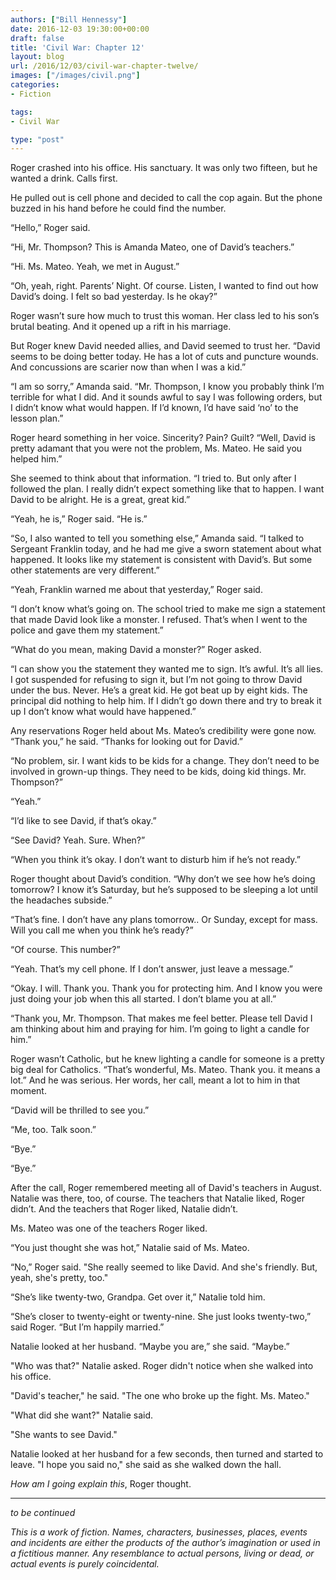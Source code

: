 ```yaml
---
authors: ["Bill Hennessy"]
date: 2016-12-03 19:30:00+00:00
draft: false
title: 'Civil War: Chapter 12'
layout: blog
url: /2016/12/03/civil-war-chapter-twelve/
images: ["/images/civil.png"]
categories:
- Fiction

tags:
- Civil War

type: "post"
---
```


Roger crashed into his office. His sanctuary. It was only two fifteen, but he wanted a drink. Calls first.

He pulled out is cell phone and decided to call the cop again. But the phone buzzed in his hand before he could find the number.

“Hello,” Roger said.

“Hi, Mr. Thompson? This is Amanda Mateo, one of David’s teachers.”

“Hi. Ms. Mateo. Yeah, we met in August.”

“Oh, yeah, right. Parents’ Night. Of course. Listen, I wanted to find out how David’s doing. I felt so bad yesterday. Is he okay?”

Roger wasn’t sure how much to trust this woman. Her class led to his son’s brutal beating. And it opened up a rift in his marriage.

But Roger knew David needed allies, and David seemed to trust her. “David seems to be doing better today. He has a lot of cuts and puncture wounds. And concussions are scarier now than when I was a kid.”

“I am so sorry,” Amanda said. “Mr. Thompson, I know you probably think I’m terrible for what I did. And it sounds awful to say I was following orders, but I didn’t know what would happen. If I’d known, I’d have said ‘no’ to the lesson plan.”

Roger heard something in her voice. Sincerity? Pain? Guilt? “Well, David is pretty adamant that you were not the problem, Ms. Mateo. He said you helped him.”

She seemed to think about that information. “I tried to. But only after I followed the plan. I really didn’t expect something like that to happen. I want David to be alright. He is a great, great kid.”

“Yeah, he is,” Roger said. “He is.”

“So, I also wanted to tell you something else,” Amanda said. “I talked to Sergeant Franklin today, and he had me give a sworn statement about what happened. It looks like my statement is consistent with David’s. But some other statements are very different.”

“Yeah, Franklin warned me about that yesterday,” Roger said.

“I don’t know what’s going on. The school tried to make me sign a statement that made David look like a monster. I refused. That’s when I went to the police and gave them my statement.”

“What do you mean, making David a monster?” Roger asked.

“I can show you the statement they wanted me to sign. It’s awful. It’s all lies. I got suspended for refusing to sign it, but I’m not going to throw David under the bus. Never. He’s a great kid. He got beat up by eight kids. The principal did nothing to help him. If I didn’t go down there and try to break it up I don’t know what would have happened.”

Any reservations Roger held about Ms. Mateo’s credibility were gone now. “Thank you,” he said. “Thanks for looking out for David.”

“No problem, sir. I want kids to be kids for a change. They don’t need to be involved in grown-up things. They need to be kids, doing kid things. Mr. Thompson?”

“Yeah.”

“I’d like to see David, if that’s okay.”

“See David? Yeah. Sure. When?”

“When you think it’s okay. I don’t want to disturb him if he’s not ready.”

Roger thought about David’s condition. “Why don’t we see how he’s doing tomorrow? I know it’s Saturday, but he’s supposed to be sleeping a lot until the headaches subside.”

“That’s fine. I don’t have any plans tomorrow.. Or Sunday, except for mass. Will you call me when you think he’s ready?”

“Of course. This number?”

“Yeah. That’s my cell phone. If I don’t answer, just leave a message.”

“Okay. I will. Thank you. Thank you for protecting him. And I know you were just doing your job when this all started. I don’t blame you at all.”

“Thank you, Mr. Thompson. That makes me feel better. Please tell David I am thinking about him and praying for him. I’m going to light a candle for him.”

Roger wasn’t Catholic, but he knew lighting a candle for someone is a pretty big deal for Catholics. “That’s wonderful, Ms. Mateo. Thank you. it means a lot.” And he was serious. Her words, her call, meant a lot to him in that moment.

“David will be thrilled to see you.”

“Me, too. Talk soon.”

“Bye.”

“Bye.”

After the call, Roger remembered meeting all of David's teachers in August. Natalie was there, too, of course. The teachers that Natalie liked, Roger didn’t. And the teachers that Roger liked, Natalie didn’t.

Ms. Mateo was one of the teachers Roger liked.

“You just thought she was hot,” Natalie said of Ms. Mateo.

“No,” Roger said. "She really seemed to like David. And she's friendly. But, yeah, she's pretty, too."

“She’s like twenty-two, Grandpa. Get over it,” Natalie told him.

“She’s closer to twenty-eight or twenty-nine. She just looks twenty-two,” said Roger. “But I’m happily married.”

Natalie looked at her husband. “Maybe you are,” she said. “Maybe.”

"Who was that?" Natalie asked. Roger didn't notice when she walked into his office.

"David's teacher," he said. "The one who broke up the fight. Ms. Mateo."

"What did she want?" Natalie said.

"She wants to see David."

Natalie looked at her husband for a few seconds, then turned and started to leave. "I hope you said no," she said as she walked down the hall.

_How am I going explain this_, Roger thought.



* * *



_to be continued_

_This is a work of fiction. Names, characters, businesses, places, events and incidents are either the products of the author’s imagination or used in a fictitious manner. Any resemblance to actual persons, living or dead, or actual events is purely coincidental._
